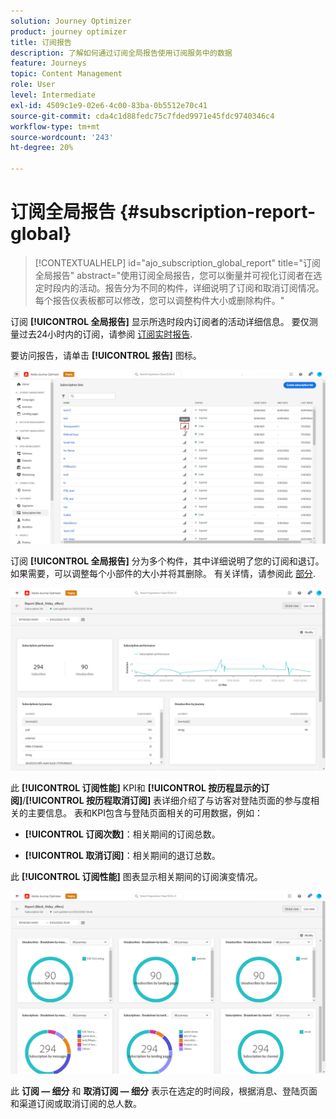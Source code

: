 ```yaml
---
solution: Journey Optimizer
product: journey optimizer
title: 订阅报告
description: 了解如何通过订阅全局报告使用订阅服务中的数据
feature: Journeys
topic: Content Management
role: User
level: Intermediate
exl-id: 4509c1e9-02e6-4c00-83ba-0b5512e70c41
source-git-commit: cda4c1d88fedc75c7fded9971e45fdc9740346c4
workflow-type: tm+mt
source-wordcount: '243'
ht-degree: 20%

---
```


# 订阅全局报告 {#subscription-report-global}

>[!CONTEXTUALHELP]
>id="ajo_subscription_global_report"
>title="订阅全局报告"
>abstract="使用订阅全局报告，您可以衡量并可视化订阅者在选定时段内的活动。报告分为不同的构件，详细说明了订阅和取消订阅情况。每个报告仪表板都可以修改，您可以调整构件大小或删除构件。"

订阅 **[!UICONTROL 全局报告]** 显示所选时段内订阅者的活动详细信息。 要仅测量过去24小时内的订阅，请参阅 [订阅实时报告](subscription-report-live.md).

要访问报告，请单击 **[!UICONTROL 报告]** 图标。

![](assets/subscription_report_7.png)

订阅 **[!UICONTROL 全局报告]** 分为多个构件，其中详细说明了您的订阅和退订。 如果需要，可以调整每个小部件的大小并将其删除。 有关详情，请参阅此 [部分](global-report.md).

![](assets/subscription_report_1.png)

此 **[!UICONTROL 订阅性能]** KPI和 **[!UICONTROL 按历程显示的订阅]**/**[!UICONTROL 按历程取消订阅]** 表详细介绍了与访客对登陆页面的参与度相关的主要信息。 表和KPI包含与登陆页面相关的可用数据，例如：

* **[!UICONTROL 订阅次数]**：相关期间的订阅总数。

* **[!UICONTROL 取消订阅]**：相关期间的退订总数。

此 **[!UICONTROL 订阅性能]** 图表显示相关期间的订阅演变情况。

![](assets/subscription_report_2.png)

此 **订阅 — 细分** 和 **取消订阅 — 细分** 表示在选定的时间段，根据消息、登陆页面和渠道订阅或取消订阅的总人数。
